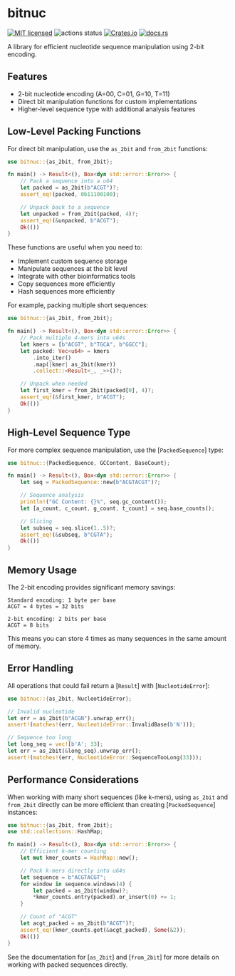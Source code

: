 # bitnuc

[![MIT licensed](https://img.shields.io/badge/license-MIT-blue.svg)](./LICENSE.md)
![actions status](https://github.com/noamteyssier/bitnuc/workflows/Rust/badge.svg)
[![Crates.io](https://img.shields.io/crates/d/bitnuc?color=orange&label=crates.io)](https://crates.io/crates/bitnuc)
[![docs.rs](https://img.shields.io/docsrs/bitnuc?color=green&label=docs.rs)](https://docs.rs/bitnuc/latest/bitnuc/)

A library for efficient nucleotide sequence manipulation using 2-bit encoding.

## Features

- 2-bit nucleotide encoding (A=00, C=01, G=10, T=11)
- Direct bit manipulation functions for custom implementations
- Higher-level sequence type with additional analysis features

## Low-Level Packing Functions

For direct bit manipulation, use the `as_2bit` and `from_2bit` functions:

```rust
use bitnuc::{as_2bit, from_2bit};

fn main() -> Result<(), Box<dyn std::error::Error>> {
    // Pack a sequence into a u64
    let packed = as_2bit(b"ACGT")?;
    assert_eq!(packed, 0b11100100);

    // Unpack back to a sequence
    let unpacked = from_2bit(packed, 4)?;
    assert_eq!(&unpacked, b"ACGT");
    Ok(())
}
```

These functions are useful when you need to:
- Implement custom sequence storage
- Manipulate sequences at the bit level
- Integrate with other bioinformatics tools
- Copy sequences more efficiently
- Hash sequences more efficiently

For example, packing multiple short sequences:

```rust
use bitnuc::{as_2bit, from_2bit};

fn main() -> Result<(), Box<dyn std::error::Error>> {
    // Pack multiple 4-mers into u64s
    let kmers = [b"ACGT", b"TGCA", b"GGCC"];
    let packed: Vec<u64> = kmers
        .into_iter()
        .map(|kmer| as_2bit(kmer))
        .collect::<Result<_, _>>()?;

    // Unpack when needed
    let first_kmer = from_2bit(packed[0], 4)?;
    assert_eq!(&first_kmer, b"ACGT");
    Ok(())
}
```

## High-Level Sequence Type

For more complex sequence manipulation, use the [`PackedSequence`] type:

```rust
use bitnuc::{PackedSequence, GCContent, BaseCount};

fn main() -> Result<(), Box<dyn std::error::Error>> {
    let seq = PackedSequence::new(b"ACGTACGT")?;

    // Sequence analysis
    println!("GC Content: {}%", seq.gc_content());
    let [a_count, c_count, g_count, t_count] = seq.base_counts();

    // Slicing
    let subseq = seq.slice(1..5)?;
    assert_eq!(&subseq, b"CGTA");
    Ok(())
}
```

## Memory Usage

The 2-bit encoding provides significant memory savings:

```text
Standard encoding: 1 byte per base
ACGT = 4 bytes = 32 bits

2-bit encoding: 2 bits per base
ACGT = 8 bits
```

This means you can store 4 times as many sequences in the same amount of memory.

## Error Handling

All operations that could fail return a [`Result`] with [`NucleotideError`]:

```rust
use bitnuc::{as_2bit, NucleotideError};

// Invalid nucleotide
let err = as_2bit(b"ACGN").unwrap_err();
assert!(matches!(err, NucleotideError::InvalidBase(b'N')));

// Sequence too long
let long_seq = vec![b'A'; 33];
let err = as_2bit(&long_seq).unwrap_err();
assert!(matches!(err, NucleotideError::SequenceTooLong(33)));
```

## Performance Considerations

When working with many short sequences (like k-mers), using `as_2bit` and `from_2bit`
directly can be more efficient than creating [`PackedSequence`] instances:

```rust
use bitnuc::{as_2bit, from_2bit};
use std::collections::HashMap;

fn main() -> Result<(), Box<dyn std::error::Error>> {
    // Efficient k-mer counting
    let mut kmer_counts = HashMap::new();

    // Pack k-mers directly into u64s
    let sequence = b"ACGTACGT";
    for window in sequence.windows(4) {
        let packed = as_2bit(window)?;
        *kmer_counts.entry(packed).or_insert(0) += 1;
    }

    // Count of "ACGT"
    let acgt_packed = as_2bit(b"ACGT")?;
    assert_eq!(kmer_counts.get(&acgt_packed), Some(&2));
    Ok(())
}
```

See the documentation for [`as_2bit`] and [`from_2bit`] for more details on
working with packed sequences directly.
